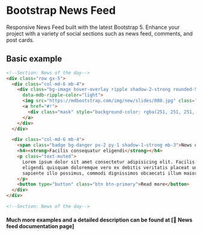 # Bootstrap News Feed

Responsive News Feed built with the latest Bootstrap 5. Enhance your project with a variety of social sections such as news feed, comments, and post cards.

## Basic example

```html
<!--Section: News of the day-->
<div class="row gx-5">
  <div class="col-md-6 mb-4">
    <div class="bg-image hover-overlay ripple shadow-2-strong rounded-5"
      data-mdb-ripple-color="light">
      <img src="https://mdbootstrap.com/img/new/slides/080.jpg" class="img-fluid" />
      <a href="#!">
        <div class="mask" style="background-color: rgba(251, 251, 251, 0.15);"></div>
      </a>
    </div>
  </div>

  <div class="col-md-6 mb-4">
    <span class="badge bg-danger px-2 py-1 shadow-1-strong mb-3">News of the day</span>
    <h4><strong>Facilis consequatur eligendi</strong></h4>
    <p class="text-muted">
      Lorem ipsum dolor sit amet consectetur adipisicing elit. Facilis consequatur
      eligendi quisquam doloremque vero ex debitis veritatis placeat unde animi laborum
      sapiente illo possimus, commodi dignissimos obcaecati illum maiores corporis.
    </p>
    <button type="button" class="btn btn-primary">Read more</button>
  </div>
</div>

<!--Section: News of the day-->
```

#### Much more examples and a detailed description can be found at [📄 News feed documentation page]
